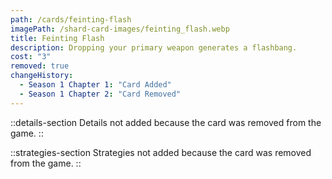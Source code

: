 ```yaml
---
path: /cards/feinting-flash
imagePath: /shard-card-images/feinting_flash.webp
title: Feinting Flash
description: Dropping your primary weapon generates a flashbang.
cost: "3"
removed: true
changeHistory:
  - Season 1 Chapter 1: "Card Added"
  - Season 1 Chapter 2: "Card Removed"
---
```


::details-section
Details not added because the card was removed from the game.
::

::strategies-section
Strategies not added because the card was removed from the game.
::
